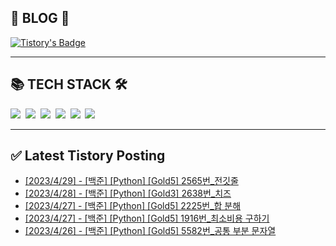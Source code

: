
<div class='blog' align='left'>
  <h2> 📖 BLOG 📖 </h2>

[![Tistory's Badge](https://github-readme-tistory-card.vercel.app/api/badge?name=준성`s블로그&theme=kakao)](https://dev-wnstjd.tistory.com)

</div>
<hr>
<div class='tech-stack' align='left'>
  <h2> 📚 TECH STACK 🛠 </h2>
  <span stye="">
  <img src="https://img.shields.io/badge/python-3776AB?style=for-the-badge&logo=python&logoColor=white">&nbsp
  <img src="https://img.shields.io/badge/node.js-339933?style=for-the-badge&logo=Node.js&logoColor=white">&nbsp
  <img src="https://img.shields.io/badge/mysql-4479A1?style=for-the-badge&logo=mysql&logoColor=white">&nbsp
  <img src="https://img.shields.io/badge/github-181717?style=for-the-badge&logo=github&logoColor=white">&nbsp
  <img src="https://img.shields.io/badge/javascript-F7DF1E?style=for-the-badge&logo=javascript&logoColor=black">&nbsp
  <img src="https://img.shields.io/badge/amazonaws-232F3E?style=for-the-badge&logo=amazonaws&logoColor=white">&nbsp
  </span>
<hr>

## ✅ Latest Tistory Posting<div class=blog-post text-align='left'>
 - [[2023/4/29] - [백준] [Python] [Gold5] 2565번_전깃줄](https://dev-wnstjd.tistory.com/409)
 - [[2023/4/28] - [백준] [Python] [Gold3] 2638번_치즈](https://dev-wnstjd.tistory.com/408)
 - [[2023/4/27] - [백준] [Python] [Gold5] 2225번_합 분해](https://dev-wnstjd.tistory.com/407)
 - [[2023/4/27] - [백준] [Python] [Gold5] 1916번_최소비용 구하기](https://dev-wnstjd.tistory.com/406)
 - [[2023/4/26] - [백준] [Python] [Gold5] 5582번_공통 부분 문자열](https://dev-wnstjd.tistory.com/405)

</div>
</div>
